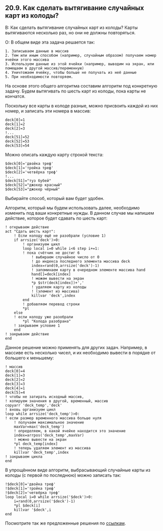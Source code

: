 ## 20.9. Как сделать вытягивание случайных карт из колоды?
<!-- [:faq_20_09] -->
В: Как сделать вытягивание случайных карт из колоды? Карты вытягиваются несколько раз, но они не должны повторяться.

О:
В общем виде эта задача решается так:

	1. Записываем данные в массив
	2. Тем или иным способом (например, случайным образом) получаем номер ячейки этого массива
	3. Используем данные из этой ячейки (например, выводим на экран, или помещаем в другой массив/переменную)
	4. Уничтожаем ячейку, чтобы больше не получать из неё данные
	5. При необходимости повторяем.

На основе этого общего алгоритма составим алгоритм под конкретную задачу. Будем вытягивать по шесть карт из колоды, пока карты не кончатся.

Поскольку все карты в колоде разные, можно присвоить каждой из них номер, и записать эти номера в массив:
```qsp
deck[0]=1
deck[1]=2
deck[2]=3
!...
deck[51]=52
deck[52]=53
deck[53]=54
```
Можно описать каждую карту строкой текста:
```qsp
$deck[0]='двойка треф'
$deck[1]='тройка треф'
$deck[2]='четвёрка треф'
!...
$deck[51]="туз бубей"
$deck[52]="джокер красный"
$deck[53]="джокер чёрный"
```
Выбирайте способ, который вам будет удобен.

Алгоритм, который мы будем использовать далее, необходимо изменить под ваши конкретные нужды. В данном случае мы напишем действие, которое будет сдавать по шесть карт:
```qsp
! открываем действие
act "Сдать шесть карт":
	! Если колоду ещё не разобрали (условие 1)
	if arrsize('deck')>0:
		! организуем цикл
		loop local i=0 while i<6 step i+=1:
		! пока счётчик не достиг 6
			! выбираем случайное число от 0
			! до индекса последнего элемента массива deck
			index=rand(0,arrsize('deck')-1)
			! запоминаем карту в очередном элементе массива hand
			hand[]=deck[index]
			! можем вывести на экран
			*p $str(deck[index])+','
			! удаляем карту из колоды
			! (элемент из массива)
			killvar 'deck',index
		end
		! добавляем перевод строки
		*pl
	else
	! если колоду уже разобрали
		*pl "Колода разобрана"
	! закрываем условие 1
	end
! закрываем действие
end
```
Данное решение можно применять для других задач. Например, в массиве есть несколько чисел, и их необходимо вывести в порядке от большего к меньшему:
```qsp
! массив
deck[0]=4
deck[1]=3
deck[2]=2
deck[3]=3
deck[4]=1
deck[5]=4
! чтобы не затирать исходный массив,
! копируем значения в другой, временный, массив
copyarr 'deck_temp','deck'
! вновь организуем цикл
loop while arrsize('deck_temp')>0: 
! если размер временного массива больше нуля
	! получаем максимальное значение
	maxVar=max('deck_temp')
	! определяем, в какой ячейке находится это значение
	index=arrpos('deck_temp',maxVar)
	! можно вывести на экран
	*pl deck_temp[index]
	! теперь удаляем элемент из массива
	killvar 'deck_temp',index
! закрываем цикла
end
```
В упрощённом виде алгоритм, выбрасывающий случайные карты из колоды (с первой по последнюю) можно записать так:
```qsp
!$deck[0]='двойка треф'
!$deck[1]='тройка треф'
!$deck[2]='четвёрка треф'
loop local i=0 while arrsize('$deck')>0:
	i=rand(0,arrsize('$deck')-1)
	*pl $deck[i]
	killvar '$deck',i
end
```
Посмотрите так же предложенные решения по [ссылкам](#link_20_09).
